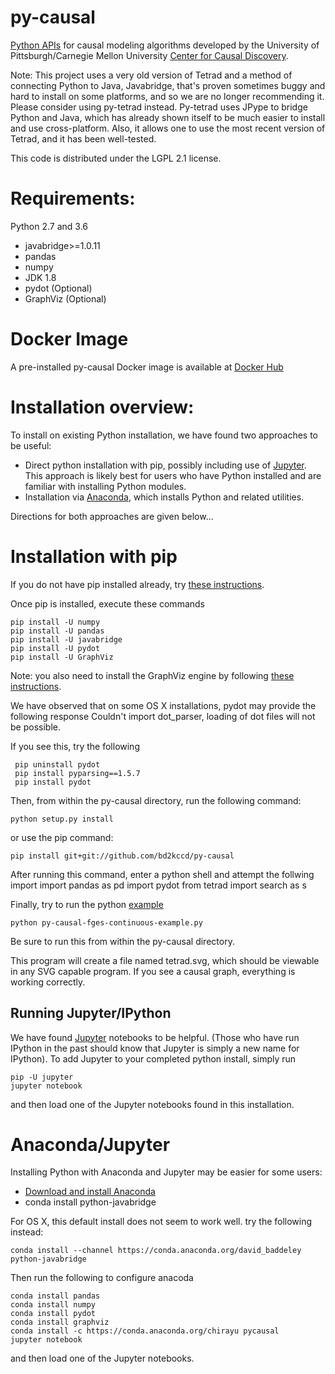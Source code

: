 py-causal
========
[Python APIs](https://github.com/bd2kccd/py-causal) for causal modeling algorithms developed by the University of Pittsburgh/Carnegie Mellon University [Center for Causal Discovery](http://www.ccd.pitt.edu).

Note: This project uses a very old version of Tetrad and a method of connecting Python to Java, Javabridge, that's proven sometimes buggy and hard to install on some platforms, and so we are no longer recommending it. Please consider using py-tetrad instead. Py-tetrad uses JPype to bridge Python and Java, which has already shown itself to be much easier to install and use cross-platform. Also, it allows one to use the most recent version of Tetrad, and it has been well-tested.

This code is distributed under the LGPL 2.1 license.

Requirements:
============

Python 2.7 and 3.6

* javabridge>=1.0.11
* pandas
* numpy
* JDK 1.8
* pydot (Optional)
* GraphViz (Optional)


Docker Image
============

A pre-installed py-causal Docker image is available at [Docker Hub](https://hub.docker.com/r/chirayukong/py-causal-notebook/)


Installation overview:
======================
To install on existing Python installation, we have found two approaches to be useful:
* Direct python installation with pip, possibly including use of [Jupyter](http://jupyter.org/). This approach is likely best for users who have Python installed and are familiar with installing Python modules.
* Installation via [Anaconda](https://www.continuum.io/downloads), which  installs Python and related utilities.

Directions for both approaches are given below...

Installation with pip
=====================

If you do not have pip installed already, try [these instructions](https://pip.pypa.io/en/stable/installing/).

Once pip is installed, execute these commands

    pip install -U numpy
    pip install -U pandas
    pip install -U javabridge
    pip install -U pydot 
    pip install -U GraphViz

Note: you also need to install the GraphViz engine by following [these instructions](http://www.graphviz.org/Download..php).

We have observed that on some OS X installations, pydot may provide the following response
    Couldn't import dot_parser, loading of dot files will not be possible.

If you see this, try the following

     pip uninstall pydot
     pip install pyparsing==1.5.7
     pip install pydot


Then, from within the py-causal directory, run the following command:

    python setup.py install
    
or use the pip command:

    pip install git+git://github.com/bd2kccd/py-causal

After running this command, enter a python shell and attempt the follwing import
    import pandas as pd
    import pydot
    from tetrad import search as s

Finally, try to run the python [example](https://github.com/bd2kccd/py-causal/blob/master/py-causal-fges-continuous-example.py)

    python py-causal-fges-continuous-example.py

Be sure to run this from within the py-causal directory.

This program will create a file named tetrad.svg, which should be viewable in any SVG capable program. If you see a causal graph, everything is working correctly.

Running Jupyter/IPython
-----------------------

We have found [Jupyter](http://jupyter.org/) notebooks to be helpful. (Those who have run IPython in the past should know that Jupyter is simply a new name for IPython). To add Jupyter to your completed python install, simply run

    pip -U jupyter
    jupyter notebook
 
 
 and then load one of the Jupyter notebooks found in this installation. 

Anaconda/Jupyter
================

Installing Python with Anaconda and Jupyter may be easier for some users:

* [Download and install Anaconda](https://www.continuum.io/downloads)
* conda install python-javabridge

For OS X, this default install does not seem to work well. try the following instead:

    conda install --channel https://conda.anaconda.org/david_baddeley python-javabridge

Then run the following to configure anacoda

    conda install pandas  
    conda install numpy
    conda install pydot
    conda install graphviz 
    conda install -c https://conda.anaconda.org/chirayu pycausal 
    jupyter notebook

and then load one of the Jupyter notebooks.

